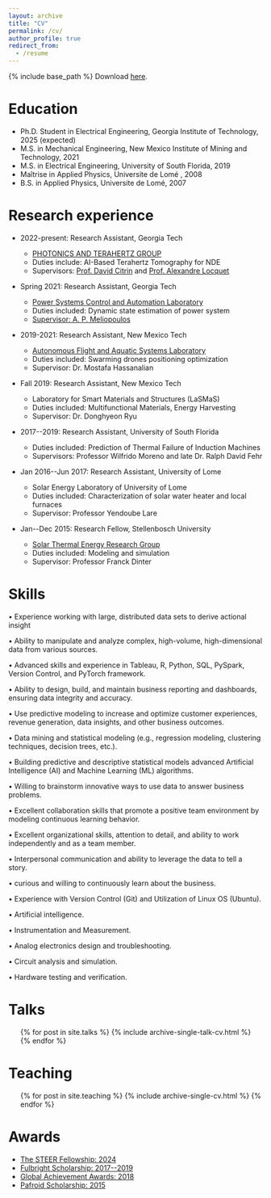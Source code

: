 ```yaml
---
layout: archive
title: "CV"
permalink: /cv/
author_profile: true
redirect_from:
  - /resume
---
```


{% include base_path %}
Download [here](CV_of_Niyem.pdf).

Education
======
* Ph.D. Student in Electrical Engineering, Georgia Institute of Technology, 2025 (expected)
* M.S. in Mechanical Engineering, New Mexico Institute of Mining and Technology, 2021
* M.S. in Electrical Engineering, University of South Florida, 2019
* Maîtrise in Applied Physics, Universite de Lomé , 2008
* B.S. in Applied Physics, Universite de Lomé, 2007
  
  
  

Research experience
======
* 2022-present: Research Assistant, Georgia Tech
  * [PHOTONICS AND TERAHERTZ GROUP](http://photonics.georgiatech-metz.fr/node/33)
  * Duties include: AI-Based Terahertz Tomography for NDE
  * Supervisors:  [Prof. David Citrin](https://ece.gatech.edu/directory/david-s-citrin) and [Prof. Alexandre Locquet](http://photonics.georgiatech-metz.fr/node/25)
 
    
* Spring 2021: Research Assistant, Georgia Tech
  * [Power Systems Control and Automation Laboratory](https://pscal.ece.gatech.edu/)
  * Duties included: Dynamic state estimation of power system
  * [Supervisor:  A. P. Meliopoulos](https://ece.gatech.edu/directory/p-meliopoulos)

* 2019-2021: Research Assistant, New Mexico Tech
  * [Autonomous Flight and Aquatic Systems Laboratory](https://sites.google.com/nmt.edu/afasl/research?authuser=0)
  * Duties included: Swarming drones positioning optimization
  * Supervisor: Dr. Mostafa Hassanalian
 
* Fall 2019: Research Assistant, New Mexico Tech
  * Laboratory for Smart Materials and Structures (LaSMaS)
  * Duties included: Multifunctional Materials, Energy Harvesting
  * Supervisor: Dr. Donghyeon Ryu
 
* 2017--2019: Research Assistant, University of South Florida
  * Duties included: Prediction of Thermal Failure of Induction Machines
  * Supervisors: Professor Wilfrido Moreno and late Dr. Ralph David Fehr
 
* Jan 2016--Jun 2017: Research Assistant, University of Lome
  * Solar Energy Laboratory of University of Lome
  * Duties included: Characterization of solar water heater and local furnaces
  * Supervisor: Professor Yendoube Lare

* Jan--Dec 2015: Research Fellow, Stellenbosch University
  * [Solar Thermal Energy Research Group](https://sterg.sun.ac.za/)
  * Duties included: Modeling and simulation
  * Supervisor: Professor Franck Dinter
  
Skills
======
• Experience working with large, distributed data sets to derive actional insight

• Ability to manipulate and analyze complex, high-volume, high-dimensional data from various sources.

• Advanced skills and experience in Tableau, R, Python, SQL, PySpark, Version Control, and PyTorch framework.

• Ability to design, build, and maintain business reporting and dashboards, ensuring data integrity and accuracy.

• Use predictive modeling to increase and optimize customer experiences, revenue generation, data insights, and other
business outcomes.

• Data mining and statistical modeling (e.g., regression modeling, clustering techniques, decision trees, etc.).

• Building predictive and descriptive statistical models advanced Artificial Intelligence (AI) and Machine Learning (ML)
algorithms.

• Willing to brainstorm innovative ways to use data to answer business problems.

• Excellent collaboration skills that promote a positive team environment by modeling continuous learning behavior.

• Excellent organizational skills, attention to detail, and ability to work independently and as a team member.

• Interpersonal communication and ability to leverage the data to tell a story.

• curious and willing to continuously learn about the business.

• Experience with Version Control (Git) and Utilization of Linux OS (Ubuntu).
  
• Artificial intelligence.
  
• Instrumentation and Measurement.
  
• Analog electronics design and troubleshooting.

• Circuit analysis and simulation.

• Hardware testing and verification.
  
Talks
======
  <ul>{% for post in site.talks %}
    {% include archive-single-talk-cv.html %}
  {% endfor %}</ul>
  
Teaching
======
  <ul>{% for post in site.teaching %}
    {% include archive-single-cv.html %}
  {% endfor %}</ul>
  
Awards
======
* [ The STEER Fellowship: 2024](https://ece.gatech.edu/news/2023/07/new-graduate-fellowships-and-awards-promote-professional-development)
*  [ Fulbright Scholarship: 2017--2019](https://fulbrightscholars.org/non-us-scholars)
* [Global Achievement Awards: 2018](https://www.usf.edu/world/about/news/2017-global-achievement-awards.aspx)
* [Pafroid Scholarship: 2015](https://www0.sun.ac.za/international/assets/files/Take%20Note%20Newsletter%20(06%20May%202014).pdf)
  
